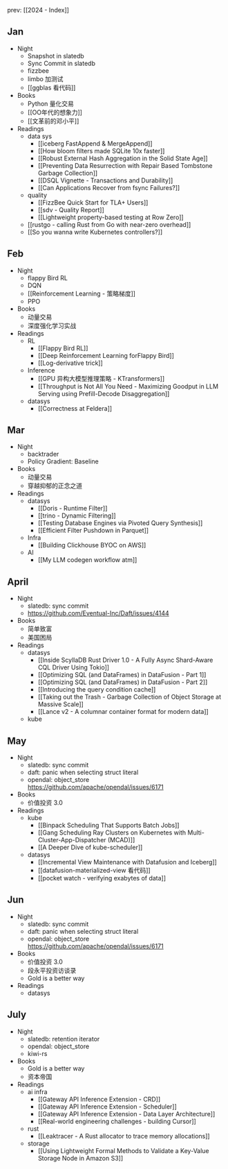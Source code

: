 prev: [[2024 - Index]]
## Jan

- Night
	- Snapshot in slatedb
	- Sync Commit in slatedb
	- fizzbee
	- limbo 加测试
	- [[ggblas 看代码]]
- Books
	- Python 量化交易
	- [[OO年代的想象力]]
	- [[文革前的邓小平]]
- Readings
	- data sys
		- [[iceberg FastAppend & MergeAppend]]
		- [[How bloom filters made SQLite 10x faster]]
		- [[Robust External Hash Aggregation in the Solid State Age]]
		- [[Preventing Data Resurrection with Repair Based Tombstone Garbage Collection]]
		- [[DSQL Vignette - Transactions and Durability]]
		- [[Can Applications Recover from fsync Failures?]]
	- quality
		- [[FizzBee Quick Start for TLA+ Users]]
		- [[sdv - Quality Report]]
		- [[Lightweight property-based testing at Row Zero]]
	- [[rustgo - calling Rust from Go with near-zero overhead]]
	- [[So you wanna write Kubernetes controllers?]]

## Feb

- Night
	- flappy Bird RL
	- DQN
	- [[Reinforcement Learning - 策略梯度]]
	- PPO
- Books
	- 动量交易
	- 深度强化学习实战
- Readings
	- RL
		- [[Flappy Bird RL]]
		- [[Deep Reinforcement Learning forFlappy Bird]]
		- [[Log-derivative trick]]
	- Inference
		- [[GPU 异构大模型推理策略 - KTransformers]]
		- [[Throughput is Not All You Need - Maximizing Goodput in LLM Serving using Prefill-Decode Disaggregation]]
	- datasys
		- [[Correctness at Feldera]]

## Mar

- Night
	- backtrader
	- Policy Gradient: Baseline
- Books
	- 动量交易
	- 穿越抑郁的正念之道
- Readings
	- datasys
		- [[Doris - Runtime Filter]]
		- [[trino - Dynamic Filtering]]
		- [[Testing Database Engines via Pivoted Query Synthesis]]
		- [[Efficient Filter Pushdown in Parquet]]
	- Infra
		- [[Building Clickhouse BYOC on AWS]]
	- AI
		- [[My LLM codegen workflow atm]]

## April

- Night
	- slatedb: sync commit
	- https://github.com/Eventual-Inc/Daft/issues/4144
- Books
	- 简单致富
	- 美国困局
- Readings
	- datasys
		- [[Inside ScyllaDB Rust Driver 1.0 - A Fully Async Shard-Aware CQL Driver Using Tokio]]
		- [[Optimizing SQL (and DataFrames) in DataFusion - Part 1]]
		- [[Optimizing SQL (and DataFrames) in DataFusion - Part 2]]
		- [[Introducing the query condition cache]]
		- [[Taking out the Trash - Garbage Collection of Object Storage at Massive Scale]]
		- [[Lance v2 - A columnar container format for modern data]]
	- kube

## May

- Night
	- slatedb: sync commit
	- daft: panic when selecting struct literal
	- opendal: object_store https://github.com/apache/opendal/issues/6171
- Books
	- 价值投资 3.0
- Readings
	- kube
		- [[Binpack Scheduling That Supports Batch Jobs]]
		- [[Gang Scheduling Ray Clusters on Kubernetes with Multi-Cluster-App-Dispatcher (MCAD)]]
		- [[A Deeper Dive of kube-scheduler]]
	- datasys
		- [[Incremental View Maintenance with Datafusion and Iceberg]]
		- [[datafusion-materialized-view 看代码]]
		- [[pocket watch - verifying exabytes of data]]

## Jun

- Night
	- slatedb: sync commit
	- daft: panic when selecting struct literal
	- opendal: object_store https://github.com/apache/opendal/issues/6171
- Books
	- 价值投资 3.0
	- 段永平投资访谈录
	- Gold is a better way
- Readings
	- datasys

## July

- Night
	- slatedb: retention iterator
	- opendal: object_store
	- kiwi-rs
- Books
	- Gold is a better way
	- 资本帝国
- Readings
	- ai infra
		- [[Gateway API Inference Extension - CRD]]
		- [[Gateway API Inference Extension - Scheduler]]
		- [[Gateway API Inference Extension - Data Layer Architecture]]
		- [[Real-world engineering challenges - building Cursor]]
	- rust
		- [[Leaktracer - A Rust allocator to trace memory allocations]]
	- storage
		- [[Using Lightweight Formal Methods to Validate a Key-Value Storage Node in Amazon S3]]

